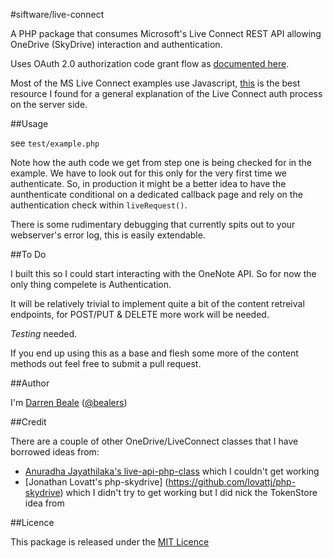 #siftware/live-connect

A PHP package that consumes Microsoft's Live Connect REST API allowing OneDrive (SkyDrive) interaction and authentication.

Uses OAuth 2.0 authorization code grant flow as [documented here](http://msdn.microsoft.com/en-us/library/live/hh243647.aspx).

Most of the MS Live Connect examples use Javascript, [this](http://msdn.microsoft.com/en-us/library/live/hh243649.aspx) is the best resource I found for a general explanation of the Live Connect auth process on the server side.

##Usage

see `test/example.php`

Note how the auth code we get from step one is being checked for in the example. We have to look out for this only for the very first time we authenticate. So, in production it might be a better idea to have the aunthenticate conditional on a dedicated callback page and rely on the authentication check within `liveRequest()`.

There is some rudimentary debugging that currently spits out to your webserver's error log, this is easily extendable.

##To Do

I built this so I could start interacting with the OneNote API. So for now the only thing compelete is Authentication.

It will be relatively trivial to implement quite a bit of the content retreival endpoints, for POST/PUT & DELETE more work will be needed.

*Testing* needed.

If you end up using this as a base and flesh some more of the content methods out feel free to submit a pull request.

##Author

I'm [Darren Beale](http://beale.rs) ([@bealers](http://twitter.com/bealers))

##Credit

 There are a couple of other OneDrive/LiveConnect classes that I have borrowed ideas from:

  - [Anuradha Jayathilaka's live-api-php-class](https://github.com/astroanu/live-api-php-class) which I couldn't get working
  - [Jonathan Lovatt's php-skydrive] (https://github.com/lovattj/php-skydrive) which I didn't try to get working but I did nick the TokenStore idea from

##Licence

 This package is released under the [MIT Licence](http://opensource.org/licenses/MIT)